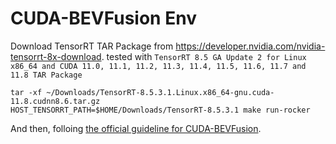# CUDA-BEVFusion Env

Download TensorRT TAR Package from <https://developer.nvidia.com/nvidia-tensorrt-8x-download>. tested with `TensorRT 8.5 GA Update 2 for Linux x86_64 and CUDA 11.0, 11.1, 11.2, 11.3, 11.4, 11.5, 11.6, 11.7 and 11.8 TAR Package`

```shell
tar -xf ~/Downloads/TensorRT-8.5.3.1.Linux.x86_64-gnu.cuda-11.8.cudnn8.6.tar.gz
HOST_TENSORRT_PATH=$HOME/Downloads/TensorRT-8.5.3.1 make run-rocker
```

And then, folloing [the official guideline for CUDA-BEVFusion](https://github.com/NVIDIA-AI-IOT/Lidar_AI_Solution/tree/master/CUDA-BEVFusion).
